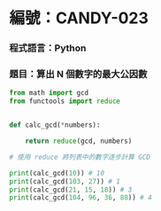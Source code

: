 # 編號：CANDY-023

### 程式語言：Python

### 題目：算出 N 個數字的最大公因數

```py
from math import gcd
from functools import reduce


def calc_gcd(*numbers):

    return reduce(gcd, numbers)

# 使用 reduce 將列表中的數字逐步計算 GCD

print(calc_gcd(10)) # 10
print(calc_gcd(103, 27)) # 1
print(calc_gcd(21, 15, 18)) # 3
print(calc_gcd(104, 96, 36, 88)) # 4
```